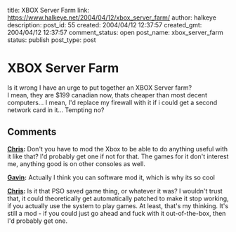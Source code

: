 title: XBOX Server Farm
link: https://www.halkeye.net/2004/04/12/xbox_server_farm/
author: halkeye
description: 
post_id: 55
created: 2004/04/12 12:37:57
created_gmt: 2004/04/12 12:37:57
comment_status: open
post_name: xbox_server_farm
status: publish
post_type: post

# XBOX Server Farm

Is it wrong I have an urge to put together an XBOX Server farm?  
I mean, they are $199 canadian now, thats cheaper than most decent computers... I mean, I'd replace my firewall with it if i could get a second network card in it... Tempting no?

## Comments

**[Chris](#36 "2004-04-12 17:12:23"):** Don't you have to mod the Xbox to be able to do anything useful with it like that? I'd probably get one if not for that. The games for it don't interest me, anything good is on other consoles as well.

**[Gavin](#37 "2004-04-12 18:17:47"):** Actually I think you can software mod it, which is why its so cool

**[Chris](#38 "2004-04-13 04:05:24"):** Is it that PSO saved game thing, or whatever it was? I wouldn't trust that, it could theoretically get automatically patched to make it stop working, if you actually use the system to play games. At least, that's my thinking. It's still a mod - if you could just go ahead and fuck with it out-of-the-box, then I'd probably get one.


